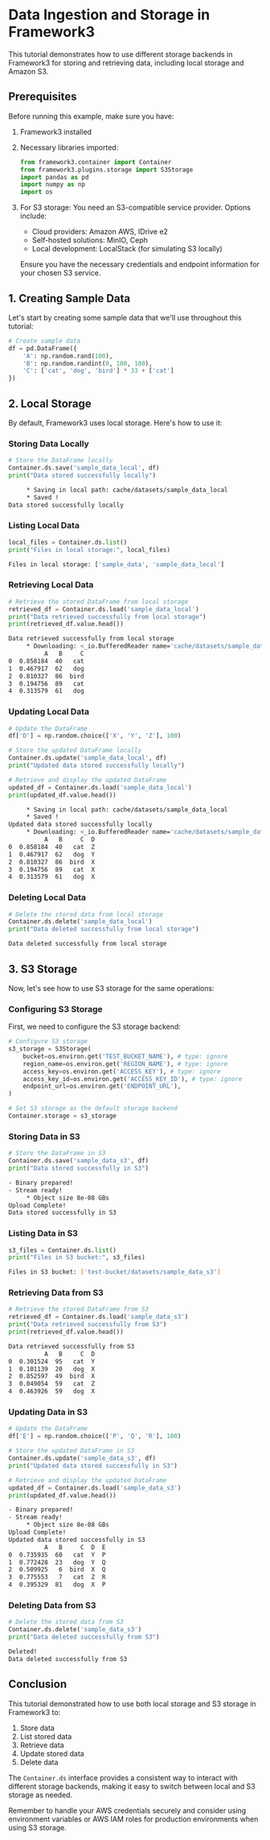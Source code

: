# Data Ingestion and Storage in Framework3

This tutorial demonstrates how to use different storage backends in Framework3 for storing and retrieving data, including local storage and Amazon S3.

## Prerequisites

Before running this example, make sure you have:

1. Framework3 installed
2. Necessary libraries imported:
   ```python
   from framework3.container import Container
   from framework3.plugins.storage import S3Storage
   import pandas as pd
   import numpy as np
   import os
   ```
3. For S3 storage: You need an S3-compatible service provider. Options include:
    - Cloud providers: Amazon AWS, IDrive e2
    - Self-hosted solutions: MinIO, Ceph
    - Local development: LocalStack (for simulating S3 locally)

   Ensure you have the necessary credentials and endpoint information for your chosen S3 service.

## 1. Creating Sample Data

Let's start by creating some sample data that we'll use throughout this tutorial:

```python
# Create sample data
df = pd.DataFrame({
    'A': np.random.rand(100),
    'B': np.random.randint(0, 100, 100),
    'C': ['cat', 'dog', 'bird'] * 33 + ['cat']
})
```

## 2. Local Storage

By default, Framework3 uses local storage. Here's how to use it:

### Storing Data Locally

```python
# Store the DataFrame locally
Container.ds.save('sample_data_local', df)
print("Data stored successfully locally")
```
```bash
	 * Saving in local path: cache/datasets/sample_data_local
	 * Saved !
Data stored successfully locally
```

### Listing Local Data

```python
local_files = Container.ds.list()
print("Files in local storage:", local_files)
```
```bash
Files in local storage: ['sample_data', 'sample_data_local']
```

### Retrieving Local Data

```python
# Retrieve the stored DataFrame from local storage
retrieved_df = Container.ds.load('sample_data_local')
print("Data retrieved successfully from local storage")
print(retrieved_df.value.head())
```
```bash
Data retrieved successfully from local storage
	 * Downloading: <_io.BufferedReader name='cache/datasets/sample_data_local'>
          A   B     C
0  0.858184  40   cat
1  0.467917  62   dog
2  0.810327  86  bird
3  0.194756  89   cat
4  0.313579  61   dog
```


### Updating Local Data

```python
# Update the DataFrame
df['D'] = np.random.choice(['X', 'Y', 'Z'], 100)

# Store the updated DataFrame locally
Container.ds.update('sample_data_local', df)
print("Updated data stored successfully locally")

# Retrieve and display the updated DataFrame
updated_df = Container.ds.load('sample_data_local')
print(updated_df.value.head())
```
```bash
	 * Saving in local path: cache/datasets/sample_data_local
	 * Saved !
Updated data stored successfully locally
	 * Downloading: <_io.BufferedReader name='cache/datasets/sample_data_local'>
          A   B     C  D
0  0.858184  40   cat  Z
1  0.467917  62   dog  Y
2  0.810327  86  bird  X
3  0.194756  89   cat  X
4  0.313579  61   dog  X
```

### Deleting Local Data

```python
# Delete the stored data from local storage
Container.ds.delete('sample_data_local')
print("Data deleted successfully from local storage")
```
```bash
Data deleted successfully from local storage
```


## 3. S3 Storage

Now, let's see how to use S3 storage for the same operations:

### Configuring S3 Storage

First, we need to configure the S3 storage backend:

```python
# Configure S3 storage
s3_storage = S3Storage(
    bucket=os.environ.get('TEST_BUCKET_NAME'), # type: ignore
    region_name=os.environ.get('REGION_NAME'), # type: ignore
    access_key=os.environ.get('ACCESS_KEY'), # type: ignore
    access_key_id=os.environ.get('ACCESS_KEY_ID'), # type: ignore
    endpoint_url=os.environ.get('ENDPOINT_URL'),
)

# Set S3 storage as the default storage backend
Container.storage = s3_storage
```

### Storing Data in S3

```python
# Store the DataFrame in S3
Container.ds.save('sample_data_s3', df)
print("Data stored successfully in S3")
```
```bash
- Binary prepared!
- Stream ready!
 	 * Object size 8e-08 GBs
Upload Complete!
Data stored successfully in S3
```

### Listing Data in S3

```python
s3_files = Container.ds.list()
print("Files in S3 bucket:", s3_files)
```
```bash
Files in S3 bucket: ['test-bucket/datasets/sample_data_s3']
```

### Retrieving Data from S3

```python
# Retrieve the stored DataFrame from S3
retrieved_df = Container.ds.load('sample_data_s3')
print("Data retrieved successfully from S3")
print(retrieved_df.value.head())
```
```bash
Data retrieved successfully from S3
          A   B     C  D
0  0.301524  95   cat  Y
1  0.101139  20   dog  X
2  0.852597  49  bird  X
3  0.049054  59   cat  Z
4  0.463926  59   dog  X
```

### Updating Data in S3

```python
# Update the DataFrame
df['E'] = np.random.choice(['P', 'Q', 'R'], 100)

# Store the updated DataFrame in S3
Container.ds.update('sample_data_s3', df)
print("Updated data stored successfully in S3")

# Retrieve and display the updated DataFrame
updated_df = Container.ds.load('sample_data_s3')
print(updated_df.value.head())
```
```bash
- Binary prepared!
- Stream ready!
 	 * Object size 8e-08 GBs
Upload Complete!
Updated data stored successfully in S3
          A   B     C  D  E
0  0.735935  60   cat  Y  P
1  0.772428  23   dog  Y  Q
2  0.509925   6  bird  X  Q
3  0.775553   7   cat  Z  R
4  0.395329  81   dog  X  P
```

### Deleting Data from S3

```python
# Delete the stored data from S3
Container.ds.delete('sample_data_s3')
print("Data deleted successfully from S3")
```
```bash
Deleted!
Data deleted successfully from S3
```
## Conclusion

This tutorial demonstrated how to use both local storage and S3 storage in Framework3 to:

1. Store data
2. List stored data
3. Retrieve data
4. Update stored data
5. Delete data

The `Container.ds` interface provides a consistent way to interact with different storage backends, making it easy to switch between local and S3 storage as needed.

Remember to handle your AWS credentials securely and consider using environment variables or AWS IAM roles for production environments when using S3 storage.
